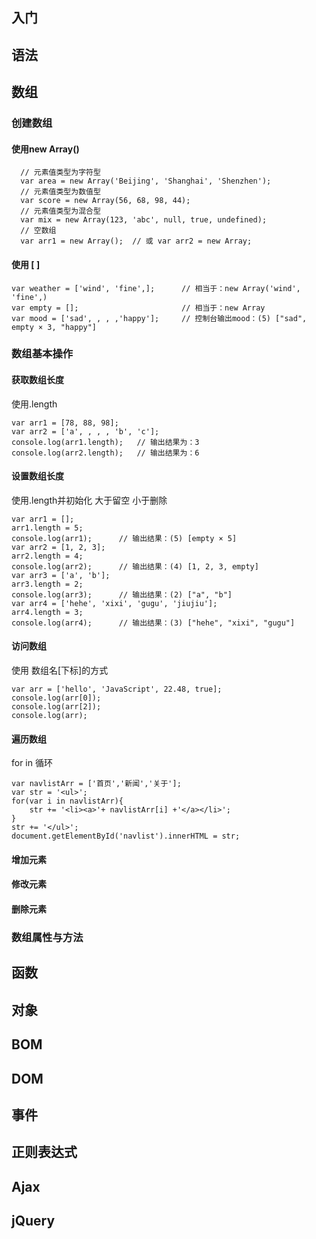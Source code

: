 ## 入门

## 语法

## 数组

### 创建数组

#### 使用new Array()

```
  // 元素值类型为字符型
  var area = new Array('Beijing', 'Shanghai', 'Shenzhen');
  // 元素值类型为数值型
  var score = new Array(56, 68, 98, 44);
  // 元素值类型为混合型
  var mix = new Array(123, 'abc', null, true, undefined);
  // 空数组
  var arr1 = new Array();  // 或 var arr2 = new Array;
```

#### 使用 [ ]

```
var weather = ['wind', 'fine',];      // 相当于：new Array('wind', 'fine',)
var empty = [];                       // 相当于：new Array
var mood = ['sad', , , ,'happy'];     // 控制台输出mood：(5) ["sad", empty × 3, "happy"]
```

### 数组基本操作

#### 获取数组长度
使用.length

```
var arr1 = [78, 88, 98];
var arr2 = ['a', , , , 'b', 'c'];
console.log(arr1.length);   // 输出结果为：3
console.log(arr2.length);   // 输出结果为：6
```

#### 设置数组长度
使用.length并初始化
大于留空
小于删除

```
var arr1 = [];
arr1.length = 5;
console.log(arr1);      // 输出结果：(5) [empty × 5]
var arr2 = [1, 2, 3];
arr2.length = 4; 
console.log(arr2);      // 输出结果：(4) [1, 2, 3, empty]
var arr3 = ['a', 'b'];
arr3.length = 2; 
console.log(arr3);      // 输出结果：(2) ["a", "b"]
var arr4 = ['hehe', 'xixi', 'gugu', 'jiujiu'];
arr4.length = 3; 
console.log(arr4);      // 输出结果：(3) ["hehe", "xixi", "gugu"]
```


#### 访问数组
使用 数组名\[下标]的方式

```
var arr = ['hello', 'JavaScript', 22.48, true];
console.log(arr[0]);
console.log(arr[2]);
console.log(arr);
```

#### 遍历数组
for in 循环
```
var navlistArr = ['首页','新闻','关于'];
var str = '<ul>';
for(var i in navlistArr){
    str += '<li><a>'+ navlistArr[i] +'</a></li>';
}
str += '</ul>';
document.getElementById('navlist').innerHTML = str;
```

#### 增加元素


#### 修改元素


#### 删除元素 

### 数组属性与方法



## 函数

## 对象

## BOM

## DOM

## 事件

## 正则表达式

## Ajax

## jQuery


